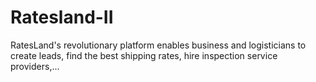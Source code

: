 # Ratesland-II
RatesLand's revolutionary platform enables business and logisticians to create leads, find the best shipping rates,     hire inspection service providers,...
